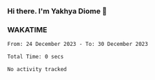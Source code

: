 ### Hi there. I'm Yakhya Diome 👋

### WAKATIME
<!--START_SECTION:waka-->

```txt
From: 24 December 2023 - To: 30 December 2023

Total Time: 0 secs

No activity tracked
```

<!--END_SECTION:waka-->
